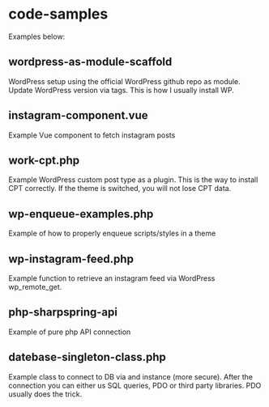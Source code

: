 # code-samples
Examples below:

## wordpress-as-module-scaffold
WordPress setup using the official WordPress github repo as module. Update WordPress version via tags. This is how I usually install WP.

## instagram-component.vue
Example Vue component to fetch instagram posts

## work-cpt.php
Example WordPress custom post type as a plugin. This is the way to install CPT correctly. If the theme is switched, you will not lose CPT data.

## wp-enqueue-examples.php
Example of how to properly enqueue scripts/styles in a theme

## wp-instagram-feed.php
Example function to retrieve an instagram feed via WordPress wp_remote_get.

## php-sharpspring-api
Example of pure php API connection

## datebase-singleton-class.php
Example class to connect to DB via and instance (more secure). After the connection you can either us SQL queries, PDO or third party libraries. PDO usually does the trick.